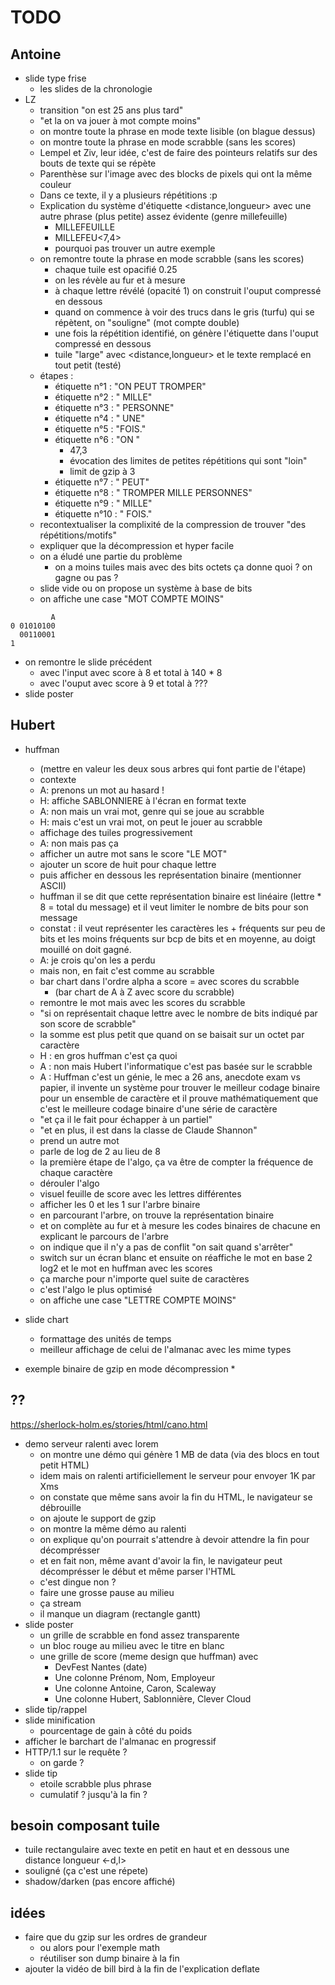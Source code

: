 # TODO

## Antoine

* slide type frise
  * les slides de la chronologie
* LZ
  * transition "on est 25 ans plus tard"
  * "et la on va jouer à mot compte moins"
  * on montre toute la phrase en mode texte lisible (on blague dessus)
  * on montre toute la phrase en mode scrabble (sans les scores)
  * Lempel et Ziv, leur idée, c'est de faire des pointeurs relatifs sur des bouts de texte qui se répète
  * Parenthèse sur l'image avec des blocks de pixels qui ont la même couleur
  * Dans ce texte, il y a plusieurs répétitions :p
  * Explication du système d'étiquette <distance,longueur> avec une autre phrase (plus petite) assez évidente (genre millefeuille)
    * MILLEFEUILLE 
    * MILLEFEU<7,4> 
    * pourquoi pas trouver un autre exemple
  * on remontre toute la phrase en mode scrabble (sans les scores)
    * chaque tuile est opacifié 0.25
    * on les révèle au fur et à mesure
    * à chaque lettre révélé (opacité 1) on construit l'ouput compressé en dessous
    * quand on commence à voir des trucs dans le gris (turfu) qui se répètent, on "souligne" (mot compte double)
    * une fois la répétition identifié, on génère l'étiquette dans l'ouput compressé en dessous
    * tuile "large" avec <distance,longueur> et le texte remplacé en tout petit (testé)
  * étapes :
    * étiquette n°1 : "ON PEUT TROMPER"
    * étiquette n°2 : " MILLE"
    * étiquette n°3 : " PERSONNE"
    * étiquette n°4 : " UNE"
    * étiquette n°5 : "FOIS."
    * étiquette n°6 : "ON "
      * 47,3
      * évocation des limites de petites répétitions qui sont "loin"
      * limit de gzip à 3
    * étiquette n°7 : " PEUT"
    * étiquette n°8 : " TROMPER MILLE PERSONNES"
    * étiquette n°9 : " MILLE"
    * étiquette n°10 : " FOIS."
  * recontextualiser la complixité de la compression de trouver "des répétitions/motifs"
  * expliquer que la décompression et hyper facile
  * on a éludé une partie du problème
    * on a moins tuiles mais avec des bits octets ça donne quoi ? on gagne ou pas ?
  * slide vide ou on propose un système à base de bits
  * on affiche une case "MOT COMPTE MOINS"

```
         A
0 01010100
  00110001
1 
```
  * on remontre le slide précédent
    * avec l'input avec score à 8 et total à 140 * 8
    * avec l'ouput avec score à 9 et total à ???
* slide poster

## Hubert

* huffman
  * (mettre en valeur les deux sous arbres qui font partie de l'étape)
  * contexte
  * A: prenons un mot au hasard !
  * H: affiche SABLONNIERE à l'écran en format texte
  * A: non mais un vrai mot, genre qui se joue au scrabble
  * H: mais c'est un vrai mot, on peut le jouer au scrabble
  * affichage des tuiles progressivement
  * A: non mais pas ça
  * afficher un autre mot sans le score "LE MOT"
  * ajouter un score de huit pour chaque lettre
  * puis afficher en dessous les représentation binaire (mentionner ASCII)
  * huffman il se dit que cette représentation binaire est linéaire (lettre * 8 = total du message) et il veut limiter le nombre de bits pour son message
  * constat : il veut représenter les caractères les + fréquents sur peu de bits et les moins fréquents sur bcp de bits et en moyenne, au doigt mouillé on doit gagné.
  * A: je crois qu'on les a perdu
  * mais non, en fait c'est comme au scrabble
  * bar chart dans l'ordre alpha a score = avec scores du scrabble
    * (bar chart de A à Z avec score du scrabble)
  * remontre le mot mais avec les scores du scrabble
  * "si on représentait chaque lettre avec le nombre de bits indiqué par son score de scrabble"
  * la somme est plus petit que quand on se baisait sur un octet par caractère
  * H : en gros huffman c'est ça quoi
  * A : non mais Hubert l'informatique c'est pas basée sur le scrabble
  * A : Huffman c'est un génie, le mec a 26 ans, anecdote exam vs papier, il invente un système pour trouver le meilleur codage binaire pour un ensemble de caractère et il prouve mathématiquement que c'est le meilleure codage binaire d'une série de caractère
  * "et ça il le fait pour échapper à un partiel"
  * "et en plus, il est dans la classe de Claude Shannon"
  * prend un autre mot
  * parle de log de 2 au lieu de 8
  * la première étape de l'algo, ça va être de compter la fréquence de chaque caractère
  * dérouler l'algo
  * visuel feuille de score avec les lettres différentes
  * afficher les 0 et les 1 sur l'arbre binaire
  * en parcourant l'arbre, on trouve la représentation binaire
  * et on complète au fur et à mesure les codes binaires de chacune en explicant le parcours de l'arbre
  * on indique que il n'y a pas de conflit "on sait quand s'arrêter"
  * switch sur un écran blanc et ensuite on réaffiche le mot en base 2 log2 et le mot en huffman avec les scores
  * ça marche pour n'importe quel suite de caractères
  * c'est l'algo le plus optimisé
  * on affiche une case "LETTRE COMPTE MOINS"

* slide chart
  * formattage des unités de temps
  * meilleur affichage de celui de l'almanac avec les mime types
* exemple binaire de gzip en mode décompression
  * 

## ??

https://sherlock-holm.es/stories/html/cano.html

* demo serveur ralenti avec lorem
  * on montre une démo qui génère 1 MB de data (via des blocs en tout petit HTML)
  * idem mais on ralenti artificiellement le serveur pour envoyer 1K par Xms
  * on constate que même sans avoir la fin du HTML, le navigateur se débrouille
  * on ajoute le support de gzip
  * on montre la même démo au ralenti
  * on explique qu'on pourrait s'attendre à devoir attendre la fin pour décomprésser
  * et en fait non, même avant d'avoir la fin, le navigateur peut décomprésser le début et même parser l'HTML
  * c'est dingue non ?
  * faire une grosse pause au milieu
  * ça stream
  * il manque un diagram (rectangle gantt)
* slide poster
  * un grille de scrabble en fond assez transparente
  * un bloc rouge au milieu avec le titre en blanc
  * une grille de score (meme design que huffman) avec
    * DevFest Nantes (date)
    * Une colonne Prénom, Nom, Employeur
    * Une colonne Antoine, Caron, Scaleway
    * Une colonne Hubert, Sablonnière, Clever Cloud
* slide tip/rappel
* slide minification
  * pourcentage de gain à côté du poids
* afficher le barchart de l'almanac en progressif
* HTTP/1.1 sur le requête ?
  * on garde ?
* slide tip
  * etoile scrabble plus phrase
  * cumulatif ? jusqu'à la fin ?

## besoin composant tuile

* tuile rectangulaire avec texte en petit en haut et en dessous une distance longueur <-d,l>
* souligné (ça c'est une répete)
* shadow/darken (pas encore affiché)

## idées

* faire que du gzip sur les ordres de grandeur
  * ou alors pour l'exemple math
  * réutiliser son dump binaire à la fin
* ajouter la vidéo de bill bird à la fin de l'explication deflate
